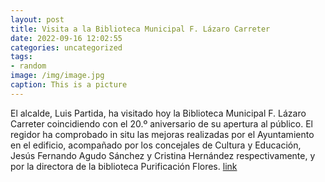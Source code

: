 ```yaml
---
layout: post
title: Visita a la Biblioteca Municipal F. Lázaro Carreter
date: 2022-09-16 12:02:55
categories: uncategorized
tags:
- random
image: /img/image.jpg
caption: This is a picture
---
```

El alcalde, Luis Partida, ha visitado hoy la Biblioteca Municipal F. Lázaro Carreter coincidiendo con el 20.º aniversario de su apertura al público. El regidor ha comprobado in situ las mejoras realizadas por el Ayuntamiento en el edificio, acompañado por los concejales de Cultura y Educación, Jesús Fernando Agudo Sánchez y Cristina Hernández respectivamente,  y por la directora de la biblioteca Purificación Flores.  [link](https://www.ayto-villacanada.es/tu-ayuntamiento/visita-a-la-biblioteca-municipal-f-lazaro-carreter/)
